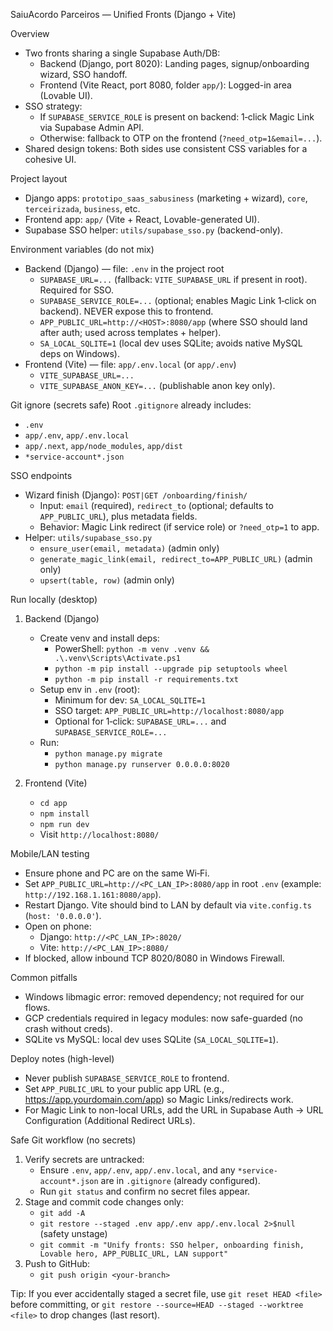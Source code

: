 SaiuAcordo Parceiros — Unified Fronts (Django + Vite)

Overview
- Two fronts sharing a single Supabase Auth/DB:
  - Backend (Django, port 8020): Landing pages, signup/onboarding wizard, SSO handoff.
  - Frontend (Vite React, port 8080, folder `app/`): Logged-in area (Lovable UI).
- SSO strategy:
  - If `SUPABASE_SERVICE_ROLE` is present on backend: 1‑click Magic Link via Supabase Admin API.
  - Otherwise: fallback to OTP on the frontend (`?need_otp=1&email=...`).
- Shared design tokens: Both sides use consistent CSS variables for a cohesive UI.

Project layout
- Django apps: `prototipo_saas_sabusiness` (marketing + wizard), `core`, `terceirizada`, `business`, etc.
- Frontend app: `app/` (Vite + React, Lovable-generated UI).
- Supabase SSO helper: `utils/supabase_sso.py` (backend-only).

Environment variables (do not mix)
- Backend (Django) — file: `.env` in the project root
  - `SUPABASE_URL=...` (fallback: `VITE_SUPABASE_URL` if present in root). Required for SSO.
  - `SUPABASE_SERVICE_ROLE=...` (optional; enables Magic Link 1‑click on backend). NEVER expose this to frontend.
  - `APP_PUBLIC_URL=http://<HOST>:8080/app` (where SSO should land after auth; used across templates + helper).
  - `SA_LOCAL_SQLITE=1` (local dev uses SQLite; avoids native MySQL deps on Windows).
- Frontend (Vite) — file: `app/.env.local` (or `app/.env`)
  - `VITE_SUPABASE_URL=...`
  - `VITE_SUPABASE_ANON_KEY=...` (publishable anon key only).

Git ignore (secrets safe)
Root `.gitignore` already includes:
- `.env`
- `app/.env`, `app/.env.local`
- `app/.next`, `app/node_modules`, `app/dist`
- `*service-account*.json`

SSO endpoints
- Wizard finish (Django): `POST|GET /onboarding/finish/`
  - Input: `email` (required), `redirect_to` (optional; defaults to `APP_PUBLIC_URL`), plus metadata fields.
  - Behavior: Magic Link redirect (if service role) or `?need_otp=1` to app.
- Helper: `utils/supabase_sso.py`
  - `ensure_user(email, metadata)` (admin only)
  - `generate_magic_link(email, redirect_to=APP_PUBLIC_URL)` (admin only)
  - `upsert(table, row)` (admin only)

Run locally (desktop)
1) Backend (Django)
   - Create venv and install deps:
     - PowerShell: `python -m venv .venv && .\.venv\Scripts\Activate.ps1`
     - `python -m pip install --upgrade pip setuptools wheel`
     - `python -m pip install -r requirements.txt`
   - Setup env in `.env` (root):
     - Minimum for dev: `SA_LOCAL_SQLITE=1`
     - SSO target: `APP_PUBLIC_URL=http://localhost:8080/app`
     - Optional for 1‑click: `SUPABASE_URL=...` and `SUPABASE_SERVICE_ROLE=...`
   - Run:
     - `python manage.py migrate`
     - `python manage.py runserver 0.0.0.0:8020`

2) Frontend (Vite)
   - `cd app`
   - `npm install`
   - `npm run dev`
   - Visit `http://localhost:8080/`

Mobile/LAN testing
- Ensure phone and PC are on the same Wi‑Fi.
- Set `APP_PUBLIC_URL=http://<PC_LAN_IP>:8080/app` in root `.env` (example: `http://192.168.1.161:8080/app`).
- Restart Django. Vite should bind to LAN by default via `vite.config.ts` (`host: '0.0.0.0'`).
- Open on phone:
  - Django: `http://<PC_LAN_IP>:8020/`
  - Vite: `http://<PC_LAN_IP>:8080/`
- If blocked, allow inbound TCP 8020/8080 in Windows Firewall.

Common pitfalls
- Windows libmagic error: removed dependency; not required for our flows.
- GCP credentials required in legacy modules: now safe-guarded (no crash without creds).
- SQLite vs MySQL: local dev uses SQLite (`SA_LOCAL_SQLITE=1`).

Deploy notes (high-level)
- Never publish `SUPABASE_SERVICE_ROLE` to frontend.
- Set `APP_PUBLIC_URL` to your public app URL (e.g., https://app.yourdomain.com/app) so Magic Links/redirects work.
- For Magic Link to non-local URLs, add the URL in Supabase Auth → URL Configuration (Additional Redirect URLs).

Safe Git workflow (no secrets)
1) Verify secrets are untracked:
   - Ensure `.env`, `app/.env`, `app/.env.local`, and any `*service-account*.json` are in `.gitignore` (already configured).
   - Run `git status` and confirm no secret files appear.
2) Stage and commit code changes only:
   - `git add -A`
   - `git restore --staged .env app/.env app/.env.local 2>$null`  (safety unstage)
   - `git commit -m "Unify fronts: SSO helper, onboarding finish, Lovable hero, APP_PUBLIC_URL, LAN support"`
3) Push to GitHub:
   - `git push origin <your-branch>`

Tip: If you ever accidentally staged a secret file, use `git reset HEAD <file>` before committing, or `git restore --source=HEAD --staged --worktree <file>` to drop changes (last resort).

